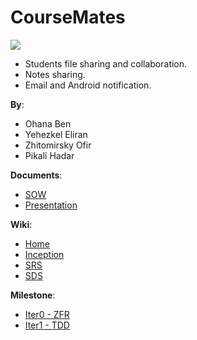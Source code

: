 CourseMates
===========

<p style="image align: left"><img src="https://github.com/CourseMates/CourseMates/blob/master/Images/Logo.png?raw=true"/></p>

* Students file sharing and collaboration.
* Notes sharing.
* Email and Android notification.

__By__:
* Ohana Ben
* Yehezkel Eliran 
* Zhitomirsky Ofir
* Pikali Hadar

__Documents__:
* [SOW](https://github.com/CourseMates/CourseMates/blob/master/Files/SOW+%D7%A4%D7%A8%D7%95%D7%99%D7%99%D7%A7%D7%98.docx?raw=true)
* [Presentation](https://github.com/CourseMates/CourseMates/blob/master/Files/CourseMates_Project.pptx?raw=true)

__Wiki__:
* [Home](https://github.com/CourseMates/CourseMates/wiki)
* [Inception](https://github.com/CourseMates/CourseMates/wiki/Inception)
* [SRS](https://github.com/CourseMates/CourseMates/wiki/SRS)
* [SDS](https://github.com/CourseMates/CourseMates/wiki/SDS)

__Milestone__:
* [Iter0 - ZFR](https://github.com/CourseMates/CourseMates/wiki/Iter0---ZRF)
* [Iter1 - TDD](https://github.com/CourseMates/CourseMates/wiki/Iter1---TDD)

